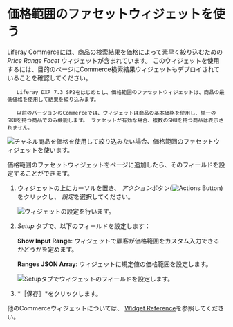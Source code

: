 # 価格範囲のファセットウィジェットを使う

Liferay Commerceには、商品の検索結果を価格によって素早く絞り込むための *Price Range Facet* ウィジェットが含まれています。 このウィジェットを使用するには、目的のページにCommerce検索結果ウィジェットもデプロイされていることを確認してください。

```{note}
   Liferay DXP 7.3 SP2をはじめとし、価格範囲のファセットウィジェットは、商品の最低価格を使用して結果を絞り込みます。

   以前のバージョンのCommerceでは、ウィジェットは商品の基本価格を使用し、単一のSKUを持つ商品でのみ機能します。 ファセットが有効な場合、複数のSKUを持つ商品は表示されません。
```

![チャネル商品を価格を使用して絞り込みたい場合、価格範囲のファセットウィジェットを使います。](using-the-price-range-facet-widget/images/01.png)

価格範囲のファセットウィジェットをページに追加したら、そのフィールドを設定することができます。

1. ウィジェットの上にカーソルを置き、 *アクション*ボタン(![Actions Button](../../images/icon-actions.png))をクリックし、 *設定*を選択してください。

   ![ウィジェットの設定を行います。](./using-the-price-range-facet-widget/images/02.png)

1. *Setup* タブで、以下のフィールドを設定します：

   **Show Input Range**: ウィジェットで顧客が価格範囲をカスタム入力できるかどうかを定めます。

   **Ranges JSON Array**: ウィジェットに規定値の価格範囲を設定します。

   ![Setupタブでウィジェットのフィールドを設定します。](using-the-price-range-facet-widget/images/03.png)

1. *［保存］*をクリックします。

他のCommerceウィジェットについては、 [Widget Reference](../liferay-commerce-widgets/widget-reference.md)を参照してください。
